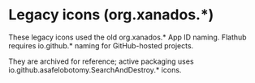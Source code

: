 # Legacy icons (org.xanados.*)

These legacy icons used the old org.xanados.\* App ID naming. Flathub requires
io.github.\* naming for GitHub-hosted projects.

They are archived for reference; active packaging uses
io.github.asafelobotomy.SearchAndDestroy.\* icons.
